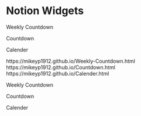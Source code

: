 <html>  
    <body>
        <h1>Notion Widgets</h1>
        <p href="https://mikeyp1912.github.io/Weekly-Countdown.html">Weekly Countdown</p>
        <p href="https://mikeyp1912.github.io/Countdown.html">Countdown</p>
        <p href="https://mikeyp1912.github.io/Calender.html">Calender</p>
    </body>
</html>
https://mikeyp1912.github.io/Weekly-Countdown.html
https://mikeyp1912.github.io/Countdown.html
https://mikeyp1912.github.io/Calender.html
    <p href="mikeyp1912.github.io/Weekly-Countdown.html">Weekly Countdown</p>
    <p href="mikeyp1912.github.io/Countdown.html">Countdown</p>
    <p href="mikeyp1912.github.io/Calender.html">Calender</p>
